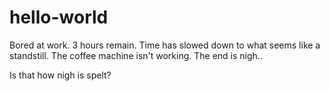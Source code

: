 # hello-world

Bored at work.
3 hours remain.
Time has slowed down to what seems like a standstill.
The coffee machine isn't working.
The end is nigh..


Is that how nigh is spelt?

